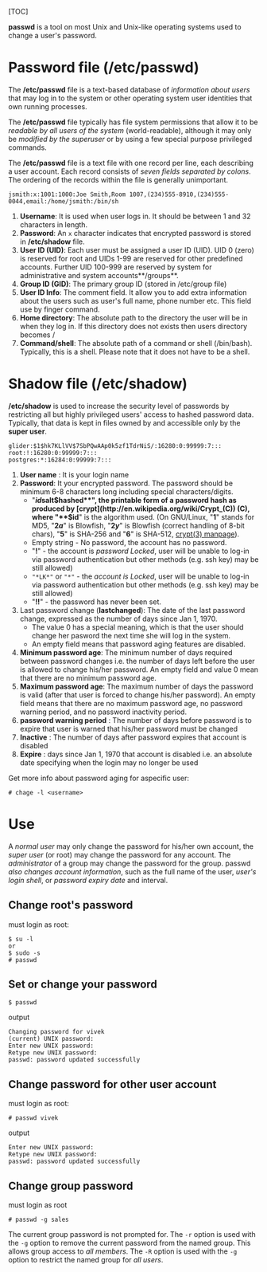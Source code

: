 [TOC]

**passwd** is a tool on most Unix and Unix-like operating systems used to change a user's password.

# Password file (/etc/passwd)
The **/etc/passwd** file is a text-based database of *information about users* that may log in to the system or other operating system user identities that own running processes.

The **/etc/passwd** file typically has file system permissions that allow it to be *readable by all users of the system* (world-readable), although it may only be *modified by the superuser* or by using a few special purpose privileged commands.

The **/etc/passwd** file is a text file with one record per line, each describing a user account. Each record consists of *seven fields separated by colons*. The ordering of the records within the file is generally unimportant.

	jsmith:x:1001:1000:Joe Smith,Room 1007,(234)555-8910,(234)555-0044,email:/home/jsmith:/bin/sh

1. **Username**: It is used when user logs in. It should be between 1 and 32 characters in length.
2. **Password**: An `x` character indicates that encrypted password is stored in **/etc/shadow** file.
3. **User ID (UID)**: Each user must be assigned a user ID (UID). UID 0 (zero) is reserved for root and UIDs 1-99 are reserved for other predefined accounts. Further UID 100-999 are reserved by system for administrative and system accounts**/groups**.
4. **Group ID (GID)**: The primary group ID (stored in /etc/group file)
5. **User ID Info**: The comment field. It allow you to add extra information about the users such as user's full name, phone number etc. This field use by finger command.
6. **Home directory**: The absolute path to the directory the user will be in when they log in. If this directory does not exists then users directory becomes /
7. **Command/shell**: The absolute path of a command or shell (/bin/bash). Typically, this is a shell. Please note that it does not have to be a shell.

# Shadow file (/etc/shadow)
**/etc/shadow** is used to increase the security level of passwords by restricting all but highly privileged users' access to hashed password data. Typically, that data is kept in files owned by and accessible only by the **super user**.

	glider:$1$hk7KLlVV$7SbPQwAAp0k5zf1TdrNiS/:16280:0:99999:7:::
	root:!:16280:0:99999:7:::
	postgres:*:16284:0:99999:7:::

1. **User name** : It is your login name
2. **Password**: It your encrypted password. The password should be minimum 6-8 characters long including special characters/digits.
	- "**$id$salt$hashed**", the printable form of a password hash as produced by [crypt](http://en.wikipedia.org/wiki/Crypt_(C)) (C), where "**$id**" is the algorithm used. (On GNU/Linux, "**$1$**" stands for MD5, "**$2a$**" is Blowfish, "**$2y$**" is Blowfish (correct handling of 8-bit chars), "**$5$**" is SHA-256 and "**$6$**" is SHA-512, [crypt(3) manpage](http://man7.org/linux/man-pages/man3/crypt.3.html)).
	- Empty string - No password, the account has no password.
	- "**!**" - the account is *password Locked*, user will be unable to log-in via password authentication but other methods (e.g. ssh key) may be still allowed)
	- `"*LK*"` or `"*"` - the *account is Locked*, user will be unable to log-in via password authentication but other methods (e.g. ssh key) may be still allowed)
	- "**!!**" - the password has never been set.
3. Last password change (**lastchanged**): The date of the last password change, expressed as the number of days since Jan 1, 1970.
	- The value 0 has a special meaning, which is that the user should change her pasword the next time she will log in the system.
	- An empty field means that password aging features are disabled.
4. **Minimum password age**: The minimum number of days required between password changes i.e. the number of days left before the user is allowed to change his/her password. An empty field and value 0 mean that there are no minimum password age.
5. **Maximum password age**: The maximum number of days the password is valid (after that user is forced to change his/her password). An empty field means that there are no maximum password age, no password warning period, and no password inactivity period.
6. **password warning period** : The number of days before password is to expire that user is warned that his/her password must be changed
7. **Inactive** : The number of days after password expires that account is disabled
8. **Expire** : days since Jan 1, 1970 that account is disabled i.e. an absolute date specifying when the login may no longer be used


Get more info about password aging for aspecific user:

	# chage -l <username>

# Use
A *normal user* may only change the password for his/her own account, the *super user* (or root) may change the password for any account. The *administrator* of a group may change the password for the group. passwd *also changes account information*, such as the full name of the user, *user's login shell*, or *password expiry date* and interval.

## Change root's password
must login as root:

	$ su -l
	or
	$ sudo -s
	# passwd

## Set or change your password
	$ passwd

output

	Changing password for vivek
	(current) UNIX password:
	Enter new UNIX password:
	Retype new UNIX password:
	passwd: password updated successfully

## Change password for other user account
must login as root:

	# passwd vivek

output

	Enter new UNIX password:
	Retype new UNIX password:
	passwd: password updated successfully

## Change group password
must login as root

	# passwd -g sales

The current group password is not prompted for. The `-r` option is used with the `-g` option to remove the current password from the named group. This allows group access to *all members*. The `-R` option is used with the `-g` option to restrict the named group for *all users*.

